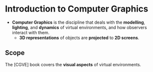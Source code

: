 # Introduction to Computer Graphics

- **Computer Graphics** is the discipline that deals with the **modelling**,
  **lighting**, and **dynamics** of virtual environments, and how observers
  interact with them.
    - **3D representations** of objects are **projected** to **2D screens**.

## Scope

The [CGVE] book covers the **visual aspects** of virtual environments.
